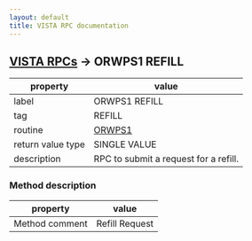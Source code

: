 ```yaml
---
layout: default
title: VISTA RPC documentation
---
```




## [VISTA RPCs](TableOfContent.md) &#8594; ORWPS1 REFILL 

 property | value 
--- | --- 
 label | ORWPS1 REFILL
 tag | REFILL
 routine | [ORWPS1](http://code.osehra.org/dox/Routine_ORWPS1_source.html)
 return value type | SINGLE VALUE
 description | RPC to submit a request for a refill.


### Method description

 property | value 
--- | --- 
 Method comment | Refill Request